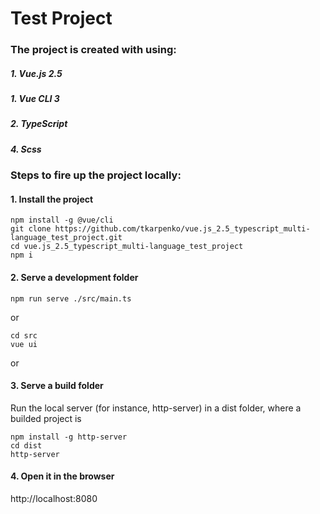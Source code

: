 # Test Project

### The project is created with using:

##### 1. Vue.js 2.5
##### 1. Vue CLI 3
##### 2. TypeScript
##### 4. Scss

### Steps to fire up the project locally:

#### 1. Install the project
```
npm install -g @vue/cli
git clone https://github.com/tkarpenko/vue.js_2.5_typescript_multi-language_test_project.git
cd vue.js_2.5_typescript_multi-language_test_project
npm i
```

#### 2. Serve a development folder
```
npm run serve ./src/main.ts
```
or
```
cd src
vue ui
```

or
#### 3. Serve a build folder
Run the local server (for instance, http-server) in a dist folder, where a builded project is
```
npm install -g http-server
cd dist
http-server
```

#### 4. Open it in the browser
http://localhost:8080 

